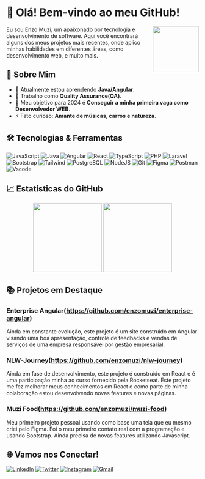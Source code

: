 # 👋 Olá! Bem-vindo ao meu GitHub!

<img align="right" src="https://github.githubassets.com/images/modules/logos_page/GitHub-Mark.png" width="120">

Eu sou Enzo Muzi, um apaixonado por tecnologia e desenvolvimento de software. Aqui você encontrará alguns dos meus projetos mais recentes, onde aplico minhas habilidades em diferentes áreas, como desenvolvimento web, e muito mais.

## 🚀 Sobre Mim

- 🌱 Atualmente estou aprendendo **Java/Angular**.
- 💼 Trabalho como **Quality Assurance(QA)**.
- 🎯 Meu objetivo para 2024 é **Conseguir a minha primeira vaga como Desenvolvedor WEB**.
- ⚡ Fato curioso: **Amante de músicas, carros e natureza**.

## 🛠️ Tecnologias & Ferramentas

![JavaScript](https://img.shields.io/badge/JavaScript-F7DF1E?style=for-the-badge&logo=javascript&logoColor=black)
![Java](https://img.shields.io/badge/java-%23ED8B00.svg?style=for-the-badge&logo=openjdk&logoColor=white)
![Angular](https://img.shields.io/badge/Angular-DD0031?style=for-the-badge&logo=angular&logoColor=white)
![React](https://img.shields.io/badge/React-20232A?style=for-the-badge&logo=react&logoColor=61DAFB)
![TypeScript](https://img.shields.io/badge/TypeScript-007ACC?style=for-the-badge&logo=typescript&logoColor=white)
![PHP](https://img.shields.io/badge/PHP-777BB4?style=for-the-badge&logo=php&logoColor=white)
![Laravel](https://img.shields.io/badge/laravel-%23FF2D20.svg?style=for-the-badge&logo=laravel&logoColor=white)
![Bootstrap](https://img.shields.io/badge/-boostrap-0D1117?style=for-the-badge&logo=bootstrap&labelColor=0D1117)
![Tailwind](https://img.shields.io/badge/tailwindcss-%2338B2AC.svg?style=for-the-badge&logo=tailwind-css&logoColor=white)
![PostgreSQL](https://img.shields.io/badge/PostgreSQL-000?style=for-the-badge&logo=postgresql)
![NodeJS](https://img.shields.io/badge/node.js-6DA55F?style=for-the-badge&logo=node.js&logoColor=white)
![Git](https://img.shields.io/badge/GIT-E44C30?style=for-the-badge&logo=git&logoColor=white)
![Figma](https://img.shields.io/badge/Figma-696969?style=for-the-badge&logo=figma&logoColor=figma)
![Postman](https://img.shields.io/badge/Postman-FF6C37.svg?style=for-the-badge&logo=Postman&logoColor=white)
![Vscode](https://img.shields.io/badge/Vscode-007ACC?style=for-the-badge&logo=visual-studio-code&logoColor=white)


## 📈 Estatísticas do GitHub

<div align="center">
  <img height="180em" src="https://github-readme-stats.vercel.app/api?username=enzomuzi&show_icons=true&theme=dracula&include_all_commits=true&count_private=true"/>
  <img height="180em" src="https://github-readme-stats.vercel.app/api/top-langs/?username=enzomuzi&layout=compact&langs_count=7&theme=dracula"/>
</div>

## 📚 Projetos em Destaque

### Enterprise Angular(https://github.com/enzomuzi/enterprise-angular)
Ainda em constante evolução, este projeto é um site construído em Angular visando uma boa apresentação, controle de feedbacks e vendas de serviços de uma empresa responsável por gestão empresarial.

### NLW-Journey(https://github.com/enzomuzi/nlw-journey)
Ainda em fase de desenvolvimento, este projeto é construído em React e é uma participação minha ao curso fornecido pela Rocketseat. Este projeto me fez melhorar meus conhecimentos em React e como parte de minha colaboração estou desenvolvendo novas features e novas páginas.

### Muzi Food(https://github.com/enzomuzi/muzi-food)
Meu primeiro projeto pessoal usando como base uma tela que eu mesmo criei pelo Figma. Foi o meu primeiro contato real com a programação e usando Bootstrap. Ainda precisa de novas features utilizando Javascript. 

## 🌐 Vamos nos Conectar!

[![LinkedIn](https://img.shields.io/badge/-LinkedIn-0077B5?logo=linkedin&logoColor=white&style=flat-square)](https://www.linkedin.com/in/enzomuzi/)
[![Twitter](https://img.shields.io/badge/-Twitter-1DA1F2?logo=twitter&logoColor=white&style=flat-square)](https://x.com/hermidorff77)
[![Instagram](https://img.shields.io/badge/-Instagram-E4405F?logo=instagram&logoColor=white&style=flat-square)](https://www.instagram.com/hermidorff/)
[![Gmail](https://img.shields.io/badge/-Gmail-D14836?logo=gmail&logoColor=white&style=flat-square)](mailto:enzomuzi7@gmail.com)


